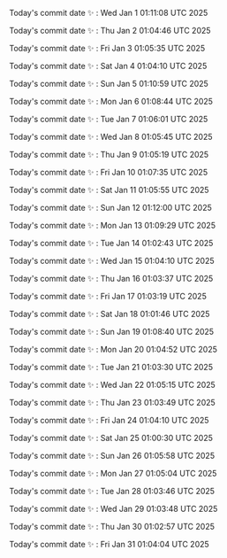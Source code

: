 Today's commit date ✨ : Wed Jan 1 01:11:08 UTC 2025 

Today's commit date ✨ : Thu Jan 2 01:04:46 UTC 2025 

Today's commit date ✨ : Fri Jan 3 01:05:35 UTC 2025 

Today's commit date ✨ : Sat Jan 4 01:04:10 UTC 2025 

Today's commit date ✨ : Sun Jan 5 01:10:59 UTC 2025 

Today's commit date ✨ : Mon Jan 6 01:08:44 UTC 2025 

Today's commit date ✨ : Tue Jan 7 01:06:01 UTC 2025 

Today's commit date ✨ : Wed Jan 8 01:05:45 UTC 2025 

Today's commit date ✨ : Thu Jan 9 01:05:19 UTC 2025 

Today's commit date ✨ : Fri Jan 10 01:07:35 UTC 2025 

Today's commit date ✨ : Sat Jan 11 01:05:55 UTC 2025 

Today's commit date ✨ : Sun Jan 12 01:12:00 UTC 2025 

Today's commit date ✨ : Mon Jan 13 01:09:29 UTC 2025 

Today's commit date ✨ : Tue Jan 14 01:02:43 UTC 2025 

Today's commit date ✨ : Wed Jan 15 01:04:10 UTC 2025 

Today's commit date ✨ : Thu Jan 16 01:03:37 UTC 2025 

Today's commit date ✨ : Fri Jan 17 01:03:19 UTC 2025 

Today's commit date ✨ : Sat Jan 18 01:01:46 UTC 2025 

Today's commit date ✨ : Sun Jan 19 01:08:40 UTC 2025 

Today's commit date ✨ : Mon Jan 20 01:04:52 UTC 2025 

Today's commit date ✨ : Tue Jan 21 01:03:30 UTC 2025 

Today's commit date ✨ : Wed Jan 22 01:05:15 UTC 2025 

Today's commit date ✨ : Thu Jan 23 01:03:49 UTC 2025 

Today's commit date ✨ : Fri Jan 24 01:04:10 UTC 2025 

Today's commit date ✨ : Sat Jan 25 01:00:30 UTC 2025 

Today's commit date ✨ : Sun Jan 26 01:05:58 UTC 2025 

Today's commit date ✨ : Mon Jan 27 01:05:04 UTC 2025 

Today's commit date ✨ : Tue Jan 28 01:03:46 UTC 2025 

Today's commit date ✨ : Wed Jan 29 01:03:48 UTC 2025 

Today's commit date ✨ : Thu Jan 30 01:02:57 UTC 2025 

Today's commit date ✨ : Fri Jan 31 01:04:04 UTC 2025 

